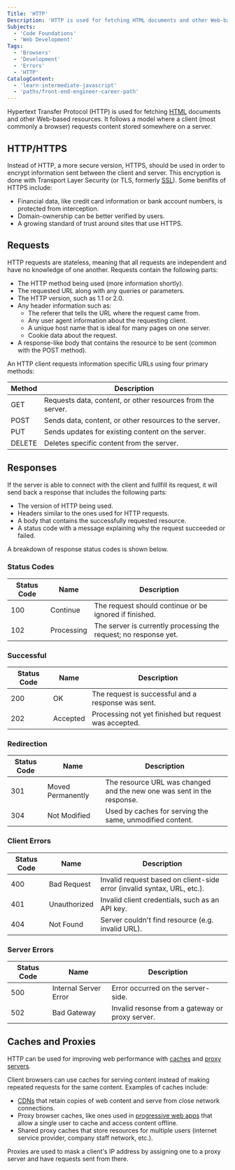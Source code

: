 ```yaml
---
Title: 'HTTP'
Description: 'HTTP is used for fetching HTML documents and other Web-based resources.'
Subjects:
  - 'Code Foundations'
  - 'Web Development'
Tags:
  - 'Browsers'
  - 'Development'
  - 'Errors'
  - 'HTTP'
CatalogContent:
  - 'learn-intermediate-javascript'
  - 'paths/front-end-engineer-career-path'
---
```


Hypertext Transfer Protocol (HTTP) is used for fetching [HTML](https://www.codecademy.com/resources/docs/html) documents and other Web-based resources. It follows a model where a client (most commonly a browser) requests content stored somewhere on a server.

## HTTP/HTTPS

Instead of HTTP, a more secure version, HTTPS, should be used in order to encrypt information sent between the client and server. This encryption is done with Transport Layer Security (or TLS, formerly [SSL](https://www.codecademy.com/resources/docs/general/ssl)). Some benifits of HTTPS include:

- Financial data, like credit card information or bank account numbers, is protected from interception.
- Domain-ownership can be better verified by users.
- A growing standard of trust around sites that use HTTPS.

## Requests

HTTP requests are stateless, meaning that all requests are independent and have no knowledge of one another. Requests contain the following parts:

- The HTTP method being used (more information shortly).
- The requested URL along with any queries or parameters.
- The HTTP version, such as 1.1 or 2.0.
- Any header information such as:
  - The referer that tells the URL where the request came from.
  - Any user agent information about the requesting client.
  - A unique host name that is ideal for many pages on one server.
  - Cookie data about the request.
- A response-like body that contains the resource to be sent (common with the POST method).

An HTTP client requests information specific URLs using four primary methods:

| Method | Description                                                 |
| ------ | ----------------------------------------------------------- |
| GET    | Requests data, content, or other resources from the server. |
| POST   | Sends data, content, or other resources to the server.      |
| PUT    | Sends updates for existing content on the server.           |
| DELETE | Deletes specific content from the server.                   |

## Responses

If the server is able to connect with the client and fullfill its request, it will send back a response that includes the following parts:

- The version of HTTP being used.
- Headers similar to the ones used for HTTP requests.
- A body that contains the successfully requested resource.
- A status code with a message explaining why the request succeeded or failed.

A breakdown of response status codes is shown below.

### Status Codes

| Status Code | Name       | Description                                                      |
| ----------- | ---------- | ---------------------------------------------------------------- |
| 100         | Continue   | The request should continue or be ignored if finished.           |
| 102         | Processing | The server is currently processing the request; no response yet. |

### Successful

| Status Code | Name     | Description                                           |
| ----------- | -------- | ----------------------------------------------------- |
| 200         | OK       | The request is successful and a response was sent.    |
| 202         | Accepted | Processing not yet finished but request was accepted. |

### Redirection

| Status Code | Name              | Description                                                            |
| ----------- | ----------------- | ---------------------------------------------------------------------- |
| 301         | Moved Permanently | The resource URL was changed and the new one was sent in the response. |
| 304         | Not Modified      | Used by caches for serving the same, unmodified content.               |

### Client Errors

| Status Code | Name         | Description                                                             |
| ----------- | ------------ | ----------------------------------------------------------------------- |
| 400         | Bad Request  | Invalid request based on client-side error (invalid syntax, URL, etc.). |
| 401         | Unauthorized | Invalid client credentials, such as an API key.                          |
| 404         | Not Found    | Server couldn't find resource (e.g. invalid URL).                       |

### Server Errors

| Status Code | Name                  | Description                                     |
| ----------- | --------------------- | ----------------------------------------------- |
| 500         | Internal Server Error | Error occurred on the server-side.              |
| 502         | Bad Gateway           | Invalid resonse from a gateway or proxy server. |

## Caches and Proxies

HTTP can be used for improving web performance with [caches](https://www.codecademy.com/resources/docs/general/cache) and [proxy servers](https://www.codecademy.com/resources/docs/general/proxy-server).

Client browsers can use caches for serving content instead of making repeated requests for the same content. Examples of caches include:

- [CDNs](https://www.codecademy.com/resources/docs/general/cdn) that retain copies of web content and serve from close network connections.
- Proxy browser caches, like ones used in [progressive web apps](https://www.codecademy.com/resources/docs/general/progressive-web-application) that allow a single user to cache and access content offline.
- Shared proxy caches that store resources for multiple users (internet service provider, company staff network, etc.).

Proxies are used to mask a client's IP address by assigning one to a proxy server and have requests sent from there.

